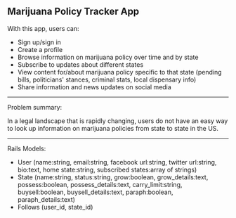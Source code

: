 Marijuana Policy Tracker App
-------

With this app, users can:

* Sign up/sign in
* Create a profile
* Browse information on marijuana policy over time and by state
* Subscribe to updates about different states
* View content for/about marijuana policy specific to that state (pending bills, politicians' stances, criminal stats, local dispensary info)
* Share information and news updates on social media

-------

Problem summary:

In a legal landscape that is rapidly changing, users do not have an easy way to look up information on marijuana policies from state to state in the US.

-------

Rails Models:

* User (name:string, email:string, facebook url:string, twitter url:string, bio:text, home state:string, subscribed states:array of strings)
* State (name:string, status:string, grow:boolean, grow_details:text, possess:boolean, possess_details:text, carry_limit:string, buysell:boolean, buysell_details:text, paraph:boolean, paraph_details:text)
* Follows (user_id, state_id)

